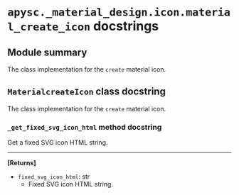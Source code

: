 # `apysc._material_design.icon.material_create_icon` docstrings

## Module summary

The class implementation for the `create` material icon.

## `MaterialcreateIcon` class docstring

The class implementation for the `create` material icon.

### `_get_fixed_svg_icon_html` method docstring

Get a fixed SVG icon HTML string.<hr>

**[Returns]**

- `fixed_svg_icon_html`: str
  - Fixed SVG icon HTML string.